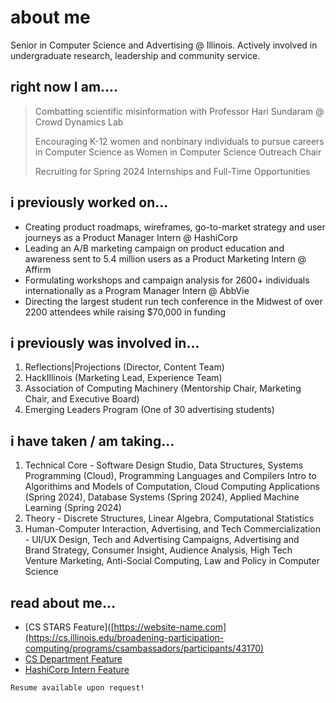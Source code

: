 # about me 

Senior in Computer Science and Advertising @ Illinois. Actively involved in undergraduate research, leadership and community service.  

## right now I am....

> Combatting scientific misinformation with Professor Hari Sundaram @ Crowd Dynamics Lab
> 
> Encouraging K-12 women and nonbinary individuals to pursue careers in Computer Science as Women in Computer Science Outreach Chair
> 
> Recruiting for Spring 2024 Internships and Full-Time Opportunities 

## i previously worked on...

*   Creating product roadmaps, wireframes, go-to-market strategy and user journeys as a Product Manager Intern @ HashiCorp
*   Leading an A/B marketing campaign on product education and awareness sent to 5.4 million users as a Product Marketing Intern @ Affirm
*   Formulating workshops and campaign analysis for 2600+ individuals internationally as a Program Manager Intern @ AbbVie
*   Directing the largest student run tech conference in the Midwest of over 2200 attendees while raising $70,000 in funding

## i previously was involved in...

1.  Reflections|Projections (Director, Content Team)  
2.  HackIllinois (Marketing Lead, Experience Team) 
3.  Association of Computing Machinery (Mentorship Chair, Marketing Chair, and Executive Board)
4.  Emerging Leaders Program (One of 30 advertising students) 

## i have taken / am taking...

1. Technical Core - Software Design Studio, Data Structures, Systems Programming (Cloud), Programming Languages and Compilers Intro to Algorithims and Models of Computation, Cloud Computing Applications (Spring 2024), Database Systems (Spring 2024), Applied Machine Learning (Spring 2024)
2. Theory - Discrete Structures, Linear Algebra, Computational Statistics 
3. Human-Computer Interaction, Advertising, and Tech Commercialization - UI/UX Design, Tech and Advertising Campaigns, Advertising and Brand Strategy, Consumer Insight, Audience Analysis, High Tech Venture Marketing, Anti-Social Computing, Law and Policy in Computer Science

## read about me...
*   [CS STARS Feature]([https://website-name.com](https://cs.illinois.edu/broadening-participation-computing/programs/csambassadors/participants/43170)
*   [CS Department Feature](https://cs.illinois.edu/news/reflections-projections-co-directors-think-back-on-the-purpose-of-their-successful-event)
*   [HashiCorp Intern Feature]([https://website-name.com](https://www.hashicorp.com/blog/hashicorp-early-careers-preparing-interns-for-the-real-world)https://www.hashicorp.com/blog/hashicorp-early-careers-preparing-interns-for-the-real-world)






```
Resume available upon request!
```
